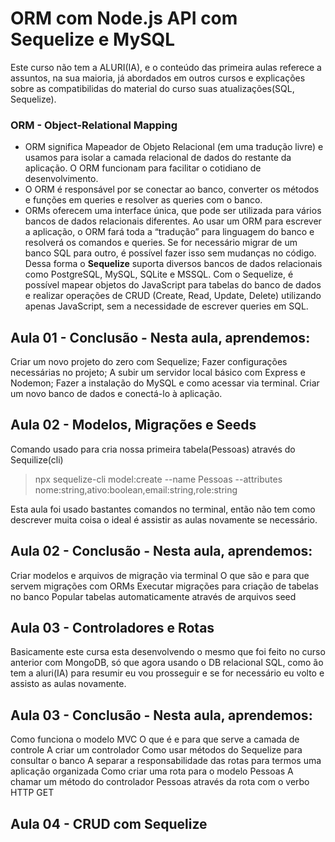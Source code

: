 # ORM com Node.js API com Sequelize e MySQL
Este curso não tem a ALURI(IA), e o conteúdo das primeira aulas referece a assuntos, na sua maioria, já abordados em outros cursos e explicações sobre as compatibilidas do material do curso suas atualizações(SQL, Sequelize).

### ORM - Object-Relational Mapping
 - ORM significa Mapeador de Objeto Relacional (em uma tradução livre) e usamos para isolar a camada relacional de dados do restante da aplicação. O ORM funcionam para facilitar o cotidiano de desenvolvimento. 
 - O ORM é responsável por se conectar ao banco, converter os métodos e funções em queries e resolver as queries com o banco.  
 - ORMs oferecem uma interface única, que pode ser utilizada para vários bancos de dados relacionais diferentes. Ao usar um ORM para escrever a aplicação, o ORM fará toda a “tradução” para linguagem do banco e resolverá os comandos e queries. Se for necessário migrar de um banco SQL para outro, é possível fazer isso sem mudanças no código.
Dessa forma o **Sequelize** suporta diversos bancos de dados relacionais como PostgreSQL, MySQL, SQLite e MSSQL. Com o Sequelize, é possível mapear objetos do JavaScript para tabelas do banco de dados e realizar operações de CRUD (Create, Read, Update, Delete) utilizando apenas JavaScript, sem a necessidade de escrever queries em SQL.

## Aula 01 - Conclusão - Nesta aula, aprendemos:
Criar um novo projeto do zero com Sequelize;
Fazer configurações necessárias no projeto;
A subir um servidor local básico com Express e Nodemon;
Fazer a instalação do MySQL e como acessar via terminal.
Criar um novo banco de dados e conectá-lo à aplicação.



## Aula 02 - Modelos, Migrações e Seeds
Comando usado para cria nossa primeira tabela(Pessoas) através do Sequilize(cli)
> npx sequelize-cli model:create --name Pessoas --attributes nome:string,ativo:boolean,email:string,role:string

Esta aula foi usado bastantes comandos no terminal, então não tem como descrever muita coisa o ideal é assistir as aulas novamente se necessário.

## Aula 02 - Conclusão - Nesta aula, aprendemos:
Criar modelos e arquivos de migração via terminal
O que são e para que servem migrações com ORMs
Executar migrações para criação de tabelas no banco
Popular tabelas automaticamente através de arquivos seed



## Aula 03 - Controladores e Rotas
Basicamente este cursa esta desenvolvendo o mesmo que foi feito no curso anterior com MongoDB, só que agora usando o DB relacional SQL, como ão tem a aluri(IA) para resumir eu vou prosseguir e se for necessário eu volto e assisto as aulas novamente.

## Aula 03 - Conclusão - Nesta aula, aprendemos:
Como funciona o modelo MVC
O que é e para que serve a camada de controle
A criar um controlador
Como usar métodos do Sequelize para consultar o banco
A separar a responsabilidade das rotas para termos uma aplicação organizada
Como criar uma rota para o modelo Pessoas
A chamar um método do controlador Pessoas através da rota com o verbo HTTP GET




## Aula 04 - CRUD com Sequelize
